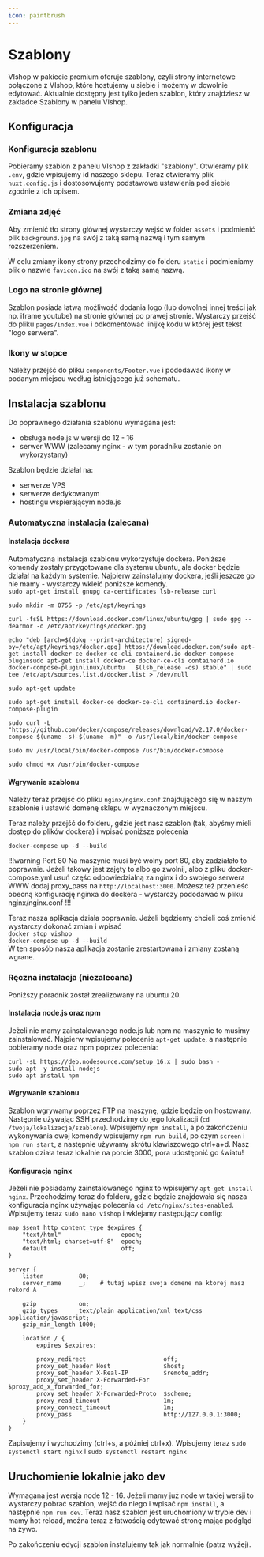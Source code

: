 ```yaml
---
icon: paintbrush
---
```

# Szablony
VIshop w pakiecie premium oferuje szablony, czyli strony internetowe połączone z VIshop, które hostujemy u siebie i możemy
w dowolnie edytować. Aktualnie dostępny jest tylko jeden szablon, który znajdziesz w zakładce Szablony w panelu VIshop.

## Konfiguracja
### Konfiguracja szablonu
Pobieramy szablon z panelu VIshop z zakładki "szablony". Otwieramy plik `.env`, gdzie wpisujemy id naszego sklepu.
Teraz otwieramy plik `nuxt.config.js` i dostosowujemy podstawowe ustawienia pod siebie zgodnie z ich opisem.

### Zmiana zdjęć
Aby zmienić tło strony głównej wystarczy wejść w folder `assets` i podmienić plik `background.jpg` na swój z taką samą
nazwą i tym samym rozszerzeniem.

W celu zmiany ikony strony przechodzimy do folderu `static` i podmieniamy plik o nazwie `favicon.ico` na swój z taką samą
nazwą.

### Logo na stronie głównej
Szablon posiada łatwą możliwość dodania logo (lub dowolnej innej treści jak np. iframe youtube) na stronie głównej po 
prawej stronie. Wystarczy przejść do pliku `pages/index.vue` i odkomentować linijkę kodu w której jest tekst "logo serwera".

### Ikony w stopce
Należy przejść do pliku `components/Footer.vue` i pododawać ikony w podanym miejscu według istniejącego już schematu.

## Instalacja szablonu
Do poprawnego działania szablonu wymagana jest:
- obsługa node.js w wersji do 12 - 16
- serwer WWW (zalecamy nginx - w tym poradniku zostanie on wykorzystany)

Szablon będzie działał na:
- serwerze VPS
- serwerze dedykowanym
- hostingu wspierającym node.js

### Automatyczna instalacja (zalecana)
#### Instalacja dockera
Automatyczna instalacja szablonu wykorzystuje dockera. Poniższe komendy zostały przygotowane dla systemu ubuntu, ale
docker będzie działał na każdym systemie. Najpierw zainstalujmy dockera, jeśli jeszcze go nie mamy - wystarczy wkleić
poniższe komendy.  
`sudo apt-get install gnupg ca-certificates lsb-release curl`  

`sudo mkdir -m 0755 -p /etc/apt/keyrings`

`curl -fsSL https://download.docker.com/linux/ubuntu/gpg | sudo gpg --dearmor -o /etc/apt/keyrings/docker.gpg`

`echo "deb [arch=$(dpkg --print-architecture) signed-by=/etc/apt/keyrings/docker.gpg] https://download.docker.com/sudo apt-get install docker-ce docker-ce-cli containerd.io docker-compose-pluginsudo apt-get install docker-ce docker-ce-cli containerd.io docker-compose-pluginlinux/ubuntu   $(lsb_release -cs) stable" | sudo tee /etc/apt/sources.list.d/docker.list > /dev/null`

`sudo apt-get update`

`sudo apt-get install docker-ce docker-ce-cli containerd.io docker-compose-plugin`

`sudo curl -L "https://github.com/docker/compose/releases/download/v2.17.0/docker-compose-$(uname -s)-$(uname -m)" -o /usr/local/bin/docker-compose`

`sudo mv /usr/local/bin/docker-compose /usr/bin/docker-compose`

`sudo chmod +x /usr/bin/docker-compose`

#### Wgrywanie szablonu

Należy teraz przejść do pliku `nginx/nginx.conf` znajdującego się w naszym szablonie i ustawić domenę sklepu w
wyznaczonym miejscu.

Teraz należy przejść do folderu, gdzie jest nasz szablon (tak, abyśmy mieli dostęp do plików dockera) i wpisać poniższe
polecenia

`docker-compose up -d --build `

!!!warning Port 80
Na maszynie musi być wolny port 80, aby zadziałało to poprawnie. Jeżeli takowy jest zajęty to albo go zwolnij, albo
z pliku docker-compose.yml usuń częśc odpowiedzialną za nginx i do swojego serwera WWW dodaj proxy_pass na `http://localhost:3000`.
Możesz też przenieść obecną konfigurację nginxa do dockera - wystarczy pododawać w pliku nginx/nginx.conf
!!!

Teraz nasza aplikacja działa poprawnie. Jeżeli będziemy chcieli coś zmienić wystarczy dokonać zmian i wpisać  
`docker stop vishop`  
`docker-compose up -d --build`  
W ten sposób nasza aplikacja zostanie zrestartowana i zmiany zostaną wgrane.

### Ręczna instalacja (niezalecana)
Poniższy poradnik został zrealizowany na ubuntu 20.
#### Instalacja node.js oraz npm
Jeżeli nie mamy zainstalowanego node.js lub npm na maszynie to musimy zainstalować. Najpierw wpisujemy polecenie
`apt-get update`, a następnie pobieramy node oraz npm poprzez polecenia:

`curl -sL https://deb.nodesource.com/setup_16.x | sudo bash -`  
`sudo apt -y install nodejs`  
`sudo apt install npm`

#### Wgrywanie szablonu
Szablon wgrywamy poprzez FTP na maszynę, gdzie będzie on hostowany. Następnie używając SSH przechodzimy do 
jego lokalizacji (`cd /twoja/lokalizacja/szablonu`). Wpisujemy `npm install`, a po zakończeniu wykonywania owej komendy
wpisujemy `npm run build`, po czym `screen` i `npm run start`, a następnie używamy skrótu klawiszowego ctrl+a+d.
Nasz szablon działa teraz lokalnie na porcie 3000, pora udostępnić go światu!

#### Konfiguracja nginx
Jeżeli nie posiadamy zainstalowanego nginx to wpisujemy `apt-get install nginx`. Przechodzimy teraz do folderu, gdzie
będzie znajdowała się nasza konfiguracja nginx używając polecenia `cd /etc/nginx/sites-enabled`. Wpisujemy teraz `sudo nano vishop`
i wklejamy następujący config:
```
map $sent_http_content_type $expires {
    "text/html"                 epoch;
    "text/html; charset=utf-8"  epoch;
    default                     off;
}

server {
    listen          80;
    server_name     _;    # tutaj wpisz swoja domene na ktorej masz rekord A

    gzip            on;
    gzip_types      text/plain application/xml text/css application/javascript;
    gzip_min_length 1000;

    location / {
        expires $expires;

        proxy_redirect                      off;
        proxy_set_header Host               $host;
        proxy_set_header X-Real-IP          $remote_addr;
        proxy_set_header X-Forwarded-For    $proxy_add_x_forwarded_for;
        proxy_set_header X-Forwarded-Proto  $scheme;
        proxy_read_timeout                  1m;
        proxy_connect_timeout               1m;
        proxy_pass                          http://127.0.0.1:3000;
    }
}
```
Zapisujemy i wychodzimy (ctrl+s, a później ctrl+x). Wpisujemy teraz `sudo systemctl start nginx` i `sudo systemctl restart nginx`

## Uruchomienie lokalnie jako dev
Wymagana jest wersja node 12 - 16. Jeżeli mamy już node w takiej wersji to wystarczy pobrać szablon, wejść do niego
i wpisać `npm install`, a następnie `npm run dev`. Teraz nasz szablon jest uruchomiony w trybie dev i mamy hot reload, można
teraz z łatwością edytować stronę mając podgląd na żywo.

Po zakończeniu edycji szablon instalujemy tak jak normalnie (patrz wyżej).
